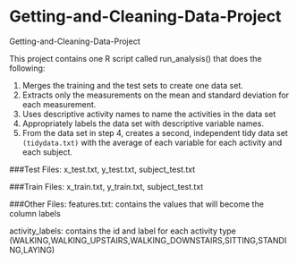 # Getting-and-Cleaning-Data-Project
Getting-and-Cleaning-Data-Project

This project contains one R script called run_analysis() that does the following: 

1. Merges the training and the test sets to create one data set.
2. Extracts only the measurements on the mean and standard deviation for each measurement.
3. Uses descriptive activity names to name the activities in the data set
4. Appropriately labels the data set with descriptive variable names.
5. From the data set in step 4, creates a second, independent tidy data set `(tidydata.txt)` with the average of each variable for each activity and each subject.

###Test Files:
x_test.txt, y_test.txt, subject_test.txt

###Train Files:
x_train.txt, y_train.txt, subject_test.txt

###Other Files:
features.txt: contains the values that will become the column labels

activity_labels: contains the id and label for each activity type (WALKING,WALKING_UPSTAIRS,WALKING_DOWNSTAIRS,SITTING,STANDING,LAYING)
